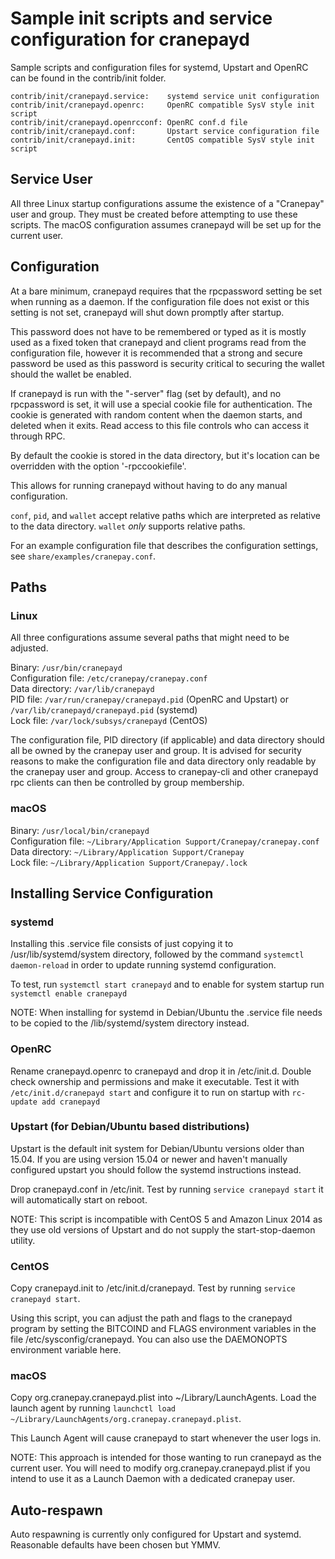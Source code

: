 Sample init scripts and service configuration for cranepayd
==========================================================

Sample scripts and configuration files for systemd, Upstart and OpenRC
can be found in the contrib/init folder.

    contrib/init/cranepayd.service:    systemd service unit configuration
    contrib/init/cranepayd.openrc:     OpenRC compatible SysV style init script
    contrib/init/cranepayd.openrcconf: OpenRC conf.d file
    contrib/init/cranepayd.conf:       Upstart service configuration file
    contrib/init/cranepayd.init:       CentOS compatible SysV style init script

Service User
---------------------------------

All three Linux startup configurations assume the existence of a "Cranepay" user
and group.  They must be created before attempting to use these scripts.
The macOS configuration assumes cranepayd will be set up for the current user.

Configuration
---------------------------------

At a bare minimum, cranepayd requires that the rpcpassword setting be set
when running as a daemon.  If the configuration file does not exist or this
setting is not set, cranepayd will shut down promptly after startup.

This password does not have to be remembered or typed as it is mostly used
as a fixed token that cranepayd and client programs read from the configuration
file, however it is recommended that a strong and secure password be used
as this password is security critical to securing the wallet should the
wallet be enabled.

If cranepayd is run with the "-server" flag (set by default), and no rpcpassword is set,
it will use a special cookie file for authentication. The cookie is generated with random
content when the daemon starts, and deleted when it exits. Read access to this file
controls who can access it through RPC.

By default the cookie is stored in the data directory, but it's location can be overridden
with the option '-rpccookiefile'.

This allows for running cranepayd without having to do any manual configuration.

`conf`, `pid`, and `wallet` accept relative paths which are interpreted as
relative to the data directory. `wallet` *only* supports relative paths.

For an example configuration file that describes the configuration settings,
see `share/examples/cranepay.conf`.

Paths
---------------------------------

### Linux

All three configurations assume several paths that might need to be adjusted.

Binary:              `/usr/bin/cranepayd`  
Configuration file:  `/etc/cranepay/cranepay.conf`  
Data directory:      `/var/lib/cranepayd`  
PID file:            `/var/run/cranepay/cranepayd.pid` (OpenRC and Upstart) or `/var/lib/cranepayd/cranepayd.pid` (systemd)  
Lock file:           `/var/lock/subsys/cranepayd` (CentOS)  

The configuration file, PID directory (if applicable) and data directory
should all be owned by the cranepay user and group.  It is advised for security
reasons to make the configuration file and data directory only readable by the
cranepay user and group.  Access to cranepay-cli and other cranepayd rpc clients
can then be controlled by group membership.

### macOS

Binary:              `/usr/local/bin/cranepayd`  
Configuration file:  `~/Library/Application Support/Cranepay/cranepay.conf`  
Data directory:      `~/Library/Application Support/Cranepay`  
Lock file:           `~/Library/Application Support/Cranepay/.lock`  

Installing Service Configuration
-----------------------------------

### systemd

Installing this .service file consists of just copying it to
/usr/lib/systemd/system directory, followed by the command
`systemctl daemon-reload` in order to update running systemd configuration.

To test, run `systemctl start cranepayd` and to enable for system startup run
`systemctl enable cranepayd`

NOTE: When installing for systemd in Debian/Ubuntu the .service file needs to be copied to the /lib/systemd/system directory instead.

### OpenRC

Rename cranepayd.openrc to cranepayd and drop it in /etc/init.d.  Double
check ownership and permissions and make it executable.  Test it with
`/etc/init.d/cranepayd start` and configure it to run on startup with
`rc-update add cranepayd`

### Upstart (for Debian/Ubuntu based distributions)

Upstart is the default init system for Debian/Ubuntu versions older than 15.04. If you are using version 15.04 or newer and haven't manually configured upstart you should follow the systemd instructions instead.

Drop cranepayd.conf in /etc/init.  Test by running `service cranepayd start`
it will automatically start on reboot.

NOTE: This script is incompatible with CentOS 5 and Amazon Linux 2014 as they
use old versions of Upstart and do not supply the start-stop-daemon utility.

### CentOS

Copy cranepayd.init to /etc/init.d/cranepayd. Test by running `service cranepayd start`.

Using this script, you can adjust the path and flags to the cranepayd program by
setting the BITCOIND and FLAGS environment variables in the file
/etc/sysconfig/cranepayd. You can also use the DAEMONOPTS environment variable here.

### macOS

Copy org.cranepay.cranepayd.plist into ~/Library/LaunchAgents. Load the launch agent by
running `launchctl load ~/Library/LaunchAgents/org.cranepay.cranepayd.plist`.

This Launch Agent will cause cranepayd to start whenever the user logs in.

NOTE: This approach is intended for those wanting to run cranepayd as the current user.
You will need to modify org.cranepay.cranepayd.plist if you intend to use it as a
Launch Daemon with a dedicated cranepay user.

Auto-respawn
-----------------------------------

Auto respawning is currently only configured for Upstart and systemd.
Reasonable defaults have been chosen but YMMV.
